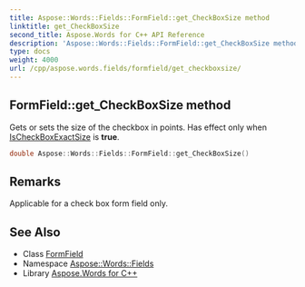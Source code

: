 ```yaml
---
title: Aspose::Words::Fields::FormField::get_CheckBoxSize method
linktitle: get_CheckBoxSize
second_title: Aspose.Words for C++ API Reference
description: 'Aspose::Words::Fields::FormField::get_CheckBoxSize method. Gets or sets the size of the checkbox in points. Has effect only when IsCheckBoxExactSize is true in C++.'
type: docs
weight: 4000
url: /cpp/aspose.words.fields/formfield/get_checkboxsize/
---
```

## FormField::get_CheckBoxSize method


Gets or sets the size of the checkbox in points. Has effect only when [IsCheckBoxExactSize](../get_ischeckboxexactsize/) is **true**.

```cpp
double Aspose::Words::Fields::FormField::get_CheckBoxSize()
```

## Remarks


Applicable for a check box form field only.

## See Also

* Class [FormField](../)
* Namespace [Aspose::Words::Fields](../../)
* Library [Aspose.Words for C++](../../../)
